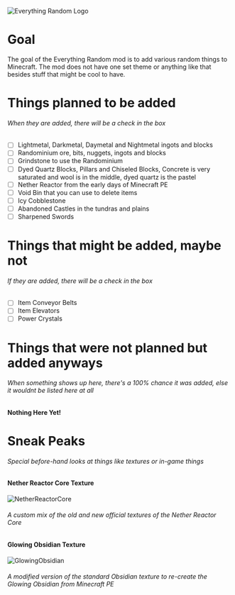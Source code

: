 
![Everything Random Logo](https://i.imgur.com/0dSi9Nl.png)

# Goal

The goal of the Everything Random mod is to add various random things to Minecraft. The mod does not have one set theme or anything like that besides stuff that might be cool to have.


# Things planned to be added
###### When they are added, there will be a check in the box

- [ ] Lightmetal, Darkmetal, Daymetal and Nightmetal ingots and blocks
- [ ] Randominium ore, bits, nuggets, ingots and blocks
- [ ] Grindstone to use the Randominium
- [ ] Dyed Quartz Blocks, Pillars and Chiseled Blocks, Concrete is very saturated and wool is in the middle, dyed quartz is the pastel
- [ ] Nether Reactor from the early days of Minecraft PE
- [ ] Void Bin that you can use to delete items
- [ ] Icy Cobblestone
- [ ] Abandoned Castles in the tundras and plains
- [ ] Sharpened Swords

# Things that might be added, maybe not
###### If they are added, there will be a check in the box

- [ ] Item Conveyor Belts
- [ ] Item Elevators
- [ ] Power Crystals

# Things that were not planned but added anyways
###### When something shows up here, there's a 100% chance it was added, else it wouldnt be listed here at all

**Nothing Here Yet!**

# Sneak Peaks
###### Special before-hand looks at things like textures or in-game things



#### Nether Reactor Core Texture
![NetherReactorCore](https://i.imgur.com/YYhq3OP.png)
###### A custom mix of the old and new official textures of the Nether Reactor Core

#### Glowing Obsidian Texture
![GlowingObsidian](https://i.imgur.com/SxnngGR.png)
###### A modified version of the standard Obsidian texture to re-create the Glowing Obsidian from Minecraft PE